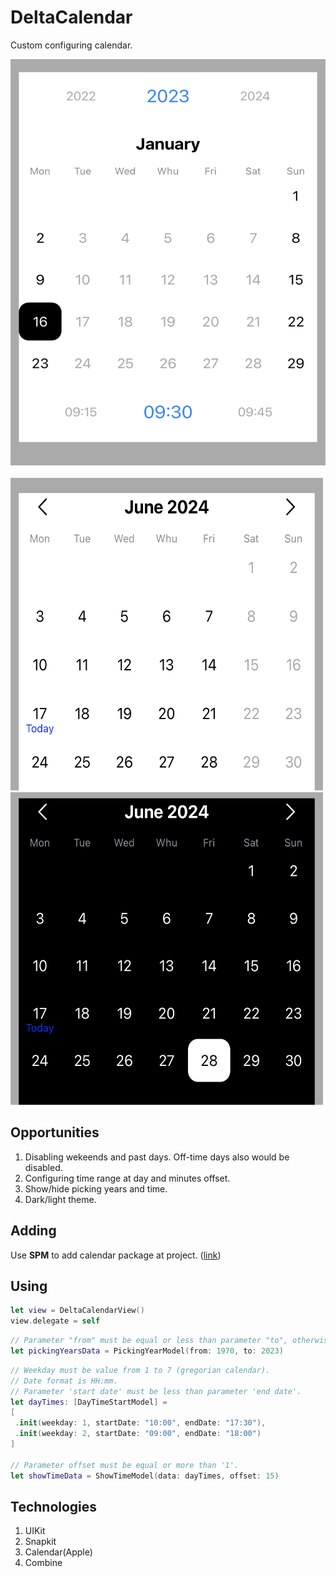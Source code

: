 # DeltaCalendar
Custom configuring calendar.

<img src="https://github.com/gikKid/DeltaCalendar/blob/main/ContentResource/IMG_5318.jpg" title="Picking year, configue custom days with time and offset by 15 min" width="550" height="650"/>&nbsp;
<img src="https://github.com/gikKid/DeltaCalendar/blob/main/ContentResource/IMG_5319.jpg" title="Default view with disabled weekends" width="500" height="500"/>&nbsp;
<img src="https://github.com/gikKid/DeltaCalendar/blob/main/ContentResource/IMG_5320.jpg" title="Dark theme" width="500" height="500"/>&nbsp;

## Opportunities
1. Disabling wekeends and past days. Off-time days also would be disabled.
2. Configuring time range at day and minutes offset.
3. Show/hide picking years and time.
4. Dark/light theme.

## Adding
Use **SPM** to add calendar package at project. ([link](https://github.com/gikKid/DeltaCalendar))

## Using
```swift
let view = DeltaCalendarView()
view.delegate = self
``` 

```swift
// Parameter "from" must be equal or less than parameter "to", otherwise it woudnt be build.
let pickingYearsData = PickingYearModel(from: 1970, to: 2023)
```

```swift
// Weekday must be value from 1 to 7 (gregorian calendar).
// Date format is HH:mm.
// Parameter 'start date' must be less than parameter 'end date'.
let dayTimes: [DayTimeStartModel] =
[
 .init(weekday: 1, startDate: "10:00", endDate: "17:30"),
 .init(weekday: 2, startDate: "09:00", endDate: "18:00")
]

// Parameter offset must be equal or more than '1'.
let showTimeData = ShowTimeModel(data: dayTimes, offset: 15)
```

## Technologies
1. UIKit
2. Snapkit
3. Calendar(Apple)
4. Combine
